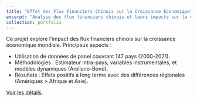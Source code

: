```yaml
---
title: "Effet des Flux Financiers Chinois sur la Croissance Économique"
excerpt: "Analyse des flux financiers chinois et leurs impacts sur la croissance économique dans 147 pays entre 2000 et 2021.<br/><img src='/images/chinese_investments.png'>"
collection: portfolio
---
```


Ce projet explore l'impact des flux financiers chinois sur la croissance économique mondiale. Principaux aspects :

- Utilisation de données de panel couvrant 147 pays (2000-2021).
- Méthodologies : Estimateur intra-pays, variables instrumentales, et modèles dynamiques (Arellano-Bond).
- Résultats : Effets positifs à long terme avec des différences régionales (Amériques > Afrique et Asie).

[Voir les détails](https://lienverslerapport.com).
